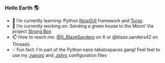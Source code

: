 ### Hello Earth 🌎

- 🌱 I’m currently learning: Python [NiceGUI](https://nicegui.io) framework and [Turso](https://turso.tech/)
- 🔭 I’m currently working on: Sending a green house to the Moon! Via project [Strong Box](https://github.com/Out-of-the-Box-Astronautics-LLC/StrongBox)
- 📫 How to reach me: [@X_BlazeSanders](https://twitter.com/x_blazesanders) on X or @blaze.sanders42 on Threads
- 💡 Fun fact: I'm part of the Python nano tabstospaces gang! Feel feel to use my [.nanorc](https://github.com/OpenSourceIronman/OpenSourceIronman/blob/main/.nanorc) and [.zshrc](https://github.com/OpenSourceIronman/OpenSourceIronman/blob/main/.zshrc) configuration files 